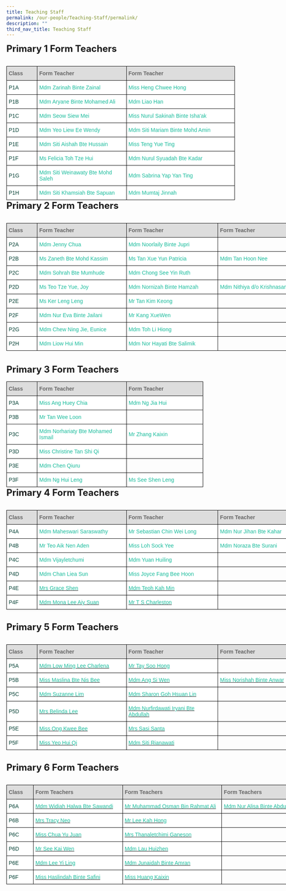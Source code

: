 ```yaml
---
title: Teaching Staff
permalink: /our-people/Teaching-Staff/permalink/
description: ""
third_nav_title: Teaching Staff
---
```

<style type="text/css">
.tg  {border-collapse:collapse;border-spacing:0;margin:0px auto;}
.tg td{border-color:black;border-style:solid;border-width:1px;font-family:Arial, sans-serif;font-size:14px;
  overflow:hidden;padding:10px 5px;word-break:normal;}
.tg th{border-color:black;border-style:solid;border-width:1px;font-family:Arial, sans-serif;font-size:14px;
  font-weight:normal;overflow:hidden;padding:10px 5px;word-break:normal;}
.tg .tg-yhj3{background-color:#FFF;color:#0C463A;text-align:left;vertical-align:middle}
.tg .tg-feqv{background-color:#DDD;color:#666;font-weight:bold;text-align:left;vertical-align:middle}
.tg .tg-o5fr{background-color:#FFF;color:#FD6500;text-align:left;vertical-align:middle}
</style>
<table align="left" class="tg" style="undefined; table-layout: fixed; width: 598px">
<colgroup>
<col style="width: 80px">
<col style="width: 234px">
<col style="width: 284px">
</colgroup>
<tbody>
 <tr>
		<td class="tg-feqv"><span style="color:#666;background-color:#DDD"><b>Class</b></span></td>
		<td class="tg-feqv"><span style="color:#666;background-color:#DDD"><b>Form Teacher</b></span></td>
		<td class="tg-feqv"><span style="color:#666;background-color:#DDD"><b>Form Teacher</b></span></td>
  </tr>
  
<span style="font-size:24px"><b>Primary 1 Form Teachers</b></span><br><br>
	<tr>
    <td class="tg-yhj3">P1A<br></td>
    <td class="tg-yhj3"><a href="mailto:zarinah_zainal@moe.edu.sg" style="text-decoration:none; color:#1ABC9C">Mdm Zarinah Binte Zainal</a><br></td>
<td class="tg-yhj3"><a href="mailto:heng_chwee_hong@moe.edu.sg" style="text-decoration:none; color:#1ABC9C">Miss Heng Chwee Hong</a><br></td>
</tr>
<tr>
    <td class="tg-yhj3">P1B<br></td>
    <td class="tg-yhj3"><a href="mailto:aryane_mohamed_ali@moe.edu.sg" style="text-decoration:none; color:#1ABC9C">Mdm Aryane Binte Mohamed Ali</a><br></td>
		<td class="tg-yhj3"><a href="mailto:liao_han@moe.edu.sg" style="text-decoration:none; color:#1ABC9C">Mdm Liao Han</a><br></td>
  </tr>
	<tr>
    <td class="tg-yhj3">P1C<br></td>
    <td class="tg-yhj3"><a href="mailto:seow_siew_mei@moe.edu.sg" style="text-decoration:none;color:#1ABC9C">Mdm Seow Siew Mei</a><br></td>
<td class="tg-yhj3"><a href="mailto:nurul_sakinah_ishaak@moe.edu.sg" style="text-decoration:none;color:#1ABC9C">Miss Nurul Sakinah Binte Isha'ak</a><br></td>
</tr>
	<tr>
    <td class="tg-yhj3">P1D<br></td>
    <td class="tg-yhj3"><a href="mailto:yeo_liew_ee_wendy@moe.edu.sg" style="text-decoration:none;color:#1ABC9C">Mdm Yeo Liew Ee Wendy</a><br></td>
		<td class="tg-yhj3"><a href="mailto:siti_mariam_mohd_amin@moe.edu.sg" style="text-decoration:none;color:#1ABC9C">Mdm Siti Mariam Binte Mohd Amin</a><br></td>
</tr>
	<tr>
    <td class="tg-yhj3">P1E<br></td>
    <td class="tg-yhj3"><a href="mailto:siti_aishah_hussain@moe.edu.sg" style="text-decoration:none;color:#1ABC9C">Mdm Siti Aishah Bte Hussain</a><br></td>
		<td class="tg-yhj3"><a href="mailto:teng_yue_ting@moe.edu.sg" style="text-decoration:none;color:#1ABC9C">Miss Teng Yue Ting</a><br></td>
 </tr>
	<tr>
    <td class="tg-yhj3">P1F<br></td>
    <td class="tg-yhj3"><a href="mailto:toh_sze_hui@moe.edu.sg" style="text-decoration:none;color:#1ABC9C">Ms Felicia Toh Tze Hui</a><br></td>
<td class="tg-yhj3"><a href="mailto:nurul_syuadah_kadar@moe.edu.sg" style="text-decoration:none;color:#1ABC9C">Mdm Nurul Syuadah Bte Kadar</a><br></td>
</tr>
<tr>
<td class="tg-yhj3">P1G<br></td>
<td class="tg-yhj3"><a href="mailto:siti_weinawaty_mohd_salleh@moe.edu.sg" style="text-decoration:none;color:#1ABC9C">Mdm Siti Weinawaty Bte Mohd Saleh</a><br></td>
<td class="tg-yhj3"><a href="mailto:yap_yan_ting_sabrina@moe.edu.sg" style="text-decoration:none;color:#1ABC9C">Mdm Sabrina Yap Yan Ting</a><br></td>
</tr>
	
<tr>
<td class="tg-yhj3">P1H<br></td>
<td class="tg-yhj3"><a href="mailto:siti_khamsiah_sapuan@moe.edu.sg" style="text-decoration:none;color:#1ABC9C">Mdm Siti Khamsiah Bte Sapuan</a><br></td>
<td class="tg-yhj3"><a href="mailto:mailto:mumtaj_jinnah@moe.edu.sg" style="text-decoration:none;color:#1ABC9C">Mdm Mumtaj Jinnah</a><br></td>
</tr>
</tbody>
</table>
<br>
<table class="tg" style="undefined;table-layout: fixed; width: 834px">
<colgroup>
<col style="width: 80px">
<col style="width: 234px">
<col style="width: 240px">
<col style="width: 280px">
</colgroup>
<tbody>
  <tr>
		<td class="tg-feqv"><span style="color:#666;background-color:#DDD"><b>Class</b></span></td>
		<td class="tg-feqv"><span style="color:#666;background-color:#DDD"><b>Form Teacher</b></span></td>
		<td class="tg-feqv"><span style="color:#666;background-color:#DDD"><b>Form Teacher</b></span></td>
		<td class="tg-feqv"><span style="color:#666;background-color:#DDD"><b>Form Teacher</b></span></td>
  </tr>
  
<span style="font-size:24px"><b>Primary 2 Form Teachers</b></span><br><br>	
<tr>
 <td class="tg-yhj3">P2A<br></td>
 <td class="tg-yhj3"><a href="mailto:chua_baofeng_jenny@moe.edu.sg" style="text-decoration:none;color:#1ABC9C">Mdm Jenny Chua</a><br></td>
<td class="tg-yhj3"><a href="mailto:noorlaily_jupri@moe.edu.sg" style="text-decoration:none;color:#1ABC9C">Mdm Noorlaily Binte Jupri</a><br></td>
<td><br></td>
</tr>
<tr>
<td class="tg-yhj3">P2B<br></td>
<td class="tg-yhj3"><a href="mailto:zaneth_mohd_kassim@moe.edu.sg" style="text-decoration:none;color:#1ABC9C">Ms Zaneth Bte Mohd Kassim</a><br></td>
<td class="tg-yhj3"><a href="mailto:tan_xue_yun_patricia@moe.edu.sg" style="text-decoration:none;color:#1ABC9C">Ms Tan Xue Yun Patricia</a><br></td>
<td class="tg-yhj3"><a href="mailto:tan_hoon_nee@moe.edu.sg" style="text-decoration:none;color:#1ABC9C">Mdm Tan Hoon Nee</a><br></td>
</tr>
<tr>
<td class="tg-yhj3">P2C<br></td>
<td class="tg-yhj3"><a href="mailto:sohrah_mumhude@moe.edu.sg" style="text-decoration:none;color:#1ABC9C">Mdm Sohrah Bte Mumhude</a><br></td>
<td class="tg-yhj3"><a href="mailto:chong_see_yin@moe.edu.sg" style="text-decoration:none;color:#1ABC9C">Mdm Chong See Yin Ruth</a><br></td>
<td><br></td>
</tr>
<tr>
<td class="tg-yhj3">P2D<br></td>
<td class="tg-yhj3"><a href="mailto:teo_tze_yue_joy@moe.edu.sg" style="text-decoration:none;color:#1ABC9C">Ms Teo Tze Yue, Joy</a><br></td>
<td class="tg-yhj3"><a href="mailto:nornizah_hamzah@moe.edu.sg" style="text-decoration:none;color:#1ABC9C">Mdm Nornizah Binte Hamzah</a><br></td>
<td class="tg-yhj3"><a href="mailto:nithiya_krishnasamy@moe.edu.sg" style="text-decoration:none;color:#1ABC9C">Mdm Nithiya d/o Krishnasamy</a><br></td>
</tr>
<tr>
<td class="tg-yhj3">P2E<br></td>
<td class="tg-yhj3"><a href="mailto:ker_leng_leng@moe.edu.sg" style="text-decoration:none;color:#1ABC9C">Ms Ker Leng Leng</a><br></td>
<td class="tg-yhj3"><a href="mailto:tan_kim_keong@moe.edu.sg" style="text-decoration:none;color:#1ABC9C">Mr Tan Kim Keong</a><br></td>
<td><br></td>
</tr>
<tr>
<td class="tg-yhj3">P2F<br></td>
<td class="tg-yhj3"><a href="mailto:nur_eva_jailani@moe.edu.sg" style="text-decoration:none;color:#1ABC9C">Mdm Nur Eva Binte Jailani</a><br></td>
<td class="tg-yhj3"><a href="mailto:kang_xue_wen@moe.edu.sg" style="text-decoration:none;color:#1ABC9C">Mr Kang XueWen</a><br></td>
<td><br></td>
</tr>
<tr>
<td class="tg-yhj3">P2G<br></td>
 <td class="tg-yhj3"><a href="mailto:chew_ning_jie_eunice@moe.edu.sg" style="text-decoration:none;color:#1ABC9C">Mdm Chew Ning Jie, Eunice</a><br></td>
<td class="tg-yhj3"><a href="mailto:toh_li_hiong@moe.edu.sg" style="text-decoration:none;color:#1ABC9C">Mdm Toh Li Hiong</a><br></td>
<td><br></td>
</tr>
<tr>
<td class="tg-yhj3">P2H<br></td>
<td class="tg-yhj3"><a href="mailto:liow_hui_min@moe.edu.sg" style="text-decoration:none;color:#1ABC9C">Mdm Liow Hui Min</a><br></td>
<td class="tg-yhj3"><a href="mailto:nor_hayati_salimik@moe.edu.sg" style="text-decoration:none;color:#1ABC9C">Mdm Nor Hayati Bte Salimik</a><br></td>
<td><br></td>
</tr>
</tbody>
</table>
			
<table align="left" class="tg" style="undefined; table-layout: fixed; width: 598px">
<colgroup>
<col style="width: 80px">
<col style="width: 234px">
<col style="width: 200px">
</colgroup>
<tbody>
<tr>
		<td class="tg-feqv"><span style="color:#666;background-color:#DDD"><b>Class</b></span></td>
		<td class="tg-feqv"><span style="color:#666;background-color:#DDD"><b>Form Teacher</b></span></td>
		<td class="tg-feqv"><span style="color:#666;background-color:#DDD"><b>Form Teacher</b></span></td>
  </tr>
  <br><br>
<span style="font-size:24px"><b>Primary 3 Form Teachers</b></span><br><br>
<tr>
<td class="tg-yhj3">P3A<br></td>
<td class="tg-yhj3"><a href="mailto:ang_huey_chia@moe.edu.sg" style="text-decoration:none;color:#1ABC9C">Miss Ang Huey Chia</a><br></td>
<td class="tg-yhj3"><a href="mailto:ng_jia_hui@moe.edu.sg" style="text-decoration:none;color:#1ABC9C">Mdm Ng Jia Hui</a><br></td>
</tr>
<tr>
<td class="tg-yhj3">P3B<br></td>
<td class="tg-yhj3"><a href="mailto:tan_wee_loon@moe.edu.sg" style="text-decoration:none;color:#1ABC9C">Mr Tan Wee Loon</a><br></td>
<td><br></td>
</tr>
<tr>
<td class="tg-yhj3">P3C<br></td>
 <td class="tg-yhj3"><a href="mailto:norhariaty_mohamed_ismail@moe.edu.sg" style="text-decoration:none;color:#1ABC9C">Mdm Norhariaty Bte Mohamed Ismail</a><br></td>
<td class="tg-yhj3"><a href="mailto:zhang_kaixin@moe.edu.sg" style="text-decoration:none;color:#1ABC9C">Mr Zhang Kaixin</a><br></td>
</tr>
<tr>
<td class="tg-yhj3">P3D<br></td>
<td class="tg-yhj3"><a href="mailto:tan_shi_qi_christine@moe.edu.sg" style="text-decoration:none;color:#1ABC9C">Miss Christine Tan Shi Qi</a><br></td>
<td><br></td>
</tr>
<tr>
<td class="tg-yhj3">P3E<br></td>
<td class="tg-yhj3"><a href="mailto:chen_qiuru@moe.edu.sg" style="text-decoration:none;color:#1ABC9C">Mdm Chen Qiuru</a><br></td>
<td><br></td>
</tr>
<tr>
<td class="tg-yhj3">P3F<br></td>
<td class="tg-yhj3"><a href="mailto:ng_hui_leng@moe.edu.sg" style="text-decoration:none;color:#1ABC9C">Mdm Ng Hui Leng</a><br></td>
<td class="tg-yhj3"><a href="mailto:see_shen_leng@moe.edu.sg" style="text-decoration:none;color:#1ABC9C">Ms See Shen Leng</a><br></td>
</tr>
</tbody>
</table>
<br>
<table class="tg" style="undefined;table-layout: fixed; width: 794px">
<colgroup>
<col style="width: 80px">
<col style="width: 234px">
<col style="width: 240px">
<col style="width: 240px">
</colgroup>
<tbody>
  <tr>
		<td class="tg-feqv"><span style="color:#666;background-color:#DDD"><b>Class</b></span></td>
		<td class="tg-feqv"><span style="color:#666;background-color:#DDD"><b>Form Teacher</b></span></td>
		<td class="tg-feqv"><span style="color:#666;background-color:#DDD"><b>Form Teacher</b></span></td>
		<td class="tg-feqv"><span style="color:#666;background-color:#DDD"><b>Form Teacher</b></span></td>
  </tr>
  
<span style="font-size:24px"><b>Primary 4 Form Teachers</b></span><br><br>
<tr>
<td class="tg-yhj3">P4A<br></td>
<td class="tg-yhj3"><a href="mailto:maheswari_saraswathy@moe.edu.sg" style="text-decoration:none;color:#1ABC9C">Mdm Maheswari Saraswathy</a><br></td>
<td class="tg-yhj3"><a href="mailto:chin_wei_long_sebastian@moe.edu.sg" style="text-decoration:none;color:#1ABC9C">Mr Sebastian Chin Wei Long</a><br></td>
<td class="tg-yhj3"><a href="mailto:nur_jihan_kahar@moe.edu.sg" style="text-decoration:none;color:#1ABC9C">Mdm Nur Jihan Bte Kahar</a><br></td>
</tr>
<tr>
<td class="tg-yhj3">P4B<br></td>
<td class="tg-yhj3"><a href="mailto:teo_aik_nen_aden@moe.edu.sg" style="text-decoration:none;color:#1ABC9C">Mr Teo Aik Nen Aden</a><br></td>
<td class="tg-yhj3"><a href="mailto:loh_sock_yee@moe.edu.sg" style="text-decoration:none;color:#1ABC9C">Miss Loh Sock Yee</a><br></td>
<td class="tg-yhj3"><a href="mailto:noraza_surani@moe.edu.sg" style="text-decoration:none;color:#1ABC9C">Mdm Noraza Bte Surani</a><br></td>
</tr>
<tr>
<td class="tg-yhj3">P4C<br></td>
<td class="tg-yhj3"><a href="mailto:vijayletchumi_periasamy@moe.edu.sg"  style="text-decoration:none;color:#1ABC9C">Mdm Vijayletchumi</a><br></td>
<td class="tg-yhj3"><a href="mailto:yuan_huiling@moe.edu.sg" style="text-decoration:none;color:#1ABC9C">Mdm Yuan Huiling</a><br></td>
<td><br></td>
</tr>
<tr>
<td class="tg-yhj3">P4D<br></td>
<td class="tg-yhj3"><a href="mailto:chan_liea_sun@moe.edu.sg" style="text-decoration:none;color:#1ABC9C">Mdm Chan Liea Sun</a><br></td>
<td class="tg-yhj3"><a href="mailto:fang_bee_hoon@moe.edu.sg" style="text-decoration:none;color:#1ABC9C">Miss Joyce Fang Bee Hoon</a><br></td>
<td><br></td>
</tr>
<tr>
    <td class="tg-yhj3">P4E<br></td>
    <td class="tg-yhj3"><a href="mailto:teo_xue_hua_grace@moe.edu.sg"><span style="text-decoration:none;color:#1ABC9C">Mrs Grace Shen</span></a><br></td>
		<td class="tg-yhj3"><a href="mailto:teoh_kah_min@moe.edu.sg"><span style="text-decoration:none;color:#1ABC9C">Mdm Teoh Kah Min</span></a><br></td>
		<td><br></td>
  </tr>
	<tr>
    <td class="tg-yhj3">P4F<br></td>
    <td class="tg-yhj3"><a href="mailto:lee_aiy_suan_mona@moe.edu.sg"><span style="text-decoration:none;color:#1ABC9C">Mdm Mona Lee Aiy Suan</span></a><br></td>
		<td class="tg-yhj3"><a href="mailto:ts_charleston@moe.edu.sg"><span style="text-decoration:none;color:#1ABC9C">Mr T S Charleston</span></a><br></td>
		<td><br></td>
  </tr>
</tbody>
</table>
<br>	
<table class="tg" style="undefined;table-layout: fixed; width: 794px">
<colgroup>
<col style="width: 80px">
<col style="width: 234px">
<col style="width: 240px">
<col style="width: 240px">
</colgroup>
<tbody>
  <tr>
		<td class="tg-feqv"><span style="color:#666;background-color:#DDD"><b>Class</b></span></td>
		<td class="tg-feqv"><span style="color:#666;background-color:#DDD"><b>Form Teacher</b></span></td>
		<td class="tg-feqv"><span style="color:#666;background-color:#DDD"><b>Form Teacher</b></span></td>
		<td class="tg-feqv"><span style="color:#666;background-color:#DDD"><b>Form Teacher</b></span></td>
  </tr>
  
<span style="font-size:24px"><b>Primary 5 Form Teachers</b></span><br><br>
	<tr>
    <td class="tg-yhj3">P5A<br></td>
    <td class="tg-yhj3"><a href="mailto:low_ming_lee_charlena@moe.edu.sg"><span style="text-decoration:none;color:#1ABC9C">Mdm Low Ming Lee Charlena</span></a><br></td>
		<td class="tg-yhj3"><a href="mailto:tay_soo_hong@moe.edu.sg"><span style="text-decoration:none;color:#1ABC9C">Mr Tay Soo Hong</span></a><br></td>
		<td><br></td>
  </tr>
	<tr>
    <td class="tg-yhj3">P5B<br></td>
    <td class="tg-yhj3"><a href="mailto:maslina_nis_bee@moe.edu.sg"><span style="text-decoration:none;color:#1ABC9C">Miss Maslina Bte Nis Bee</span></a><br></td>
		<td class="tg-yhj3"><a href="mailto:ang_si_wen@moe.edu.sg"><span style="text-decoration:none;color:#1ABC9C">Mdm Ang Si Wen</span></a><br></td>
		<td class="tg-yhj3"><a href="mailto:norishah_anwar@moe.edu.sg"><span style="text-decoration:none;color:#1ABC9C">Miss Norishah Binte Anwar</span></a><br></td>
  </tr>
	<tr>
    <td class="tg-yhj3">P5C<br></td>
    <td class="tg-yhj3"><a href="mailto:lim_suzanne@moe.edu.sg"><span style="text-decoration:none;color:#1ABC9C">Mdm Suzanne Lim</span></a><br></td>
		<td class="tg-yhj3"><a href="mailto:sharon_goh_hsuan_lin@moe.edu.sg"><span style="text-decoration:none;color:#1ABC9C">Mdm Sharon Goh Hsuan Lin</span></a><br></td>
		<td><br></td>
  </tr>
	<tr>
    <td class="tg-yhj3">P5D<br></td>
    <td class="tg-yhj3"><a href="mailto:cheong_kah_wai@moe.edu.sg"><span style="text-decoration:none;color:#1ABC9C">Mrs Belinda Lee</span></a><br></td>
		<td class="tg-yhj3"><a href="mailto:nurfirdawati_iryani_abdull@moe.edu.sg"><span style="text-decoration:none;color:#1ABC9C">Mdm Nurfirdawati Iryani Bte Abdullah</span></a><br></td>
		<td><br></td>
  </tr>
	<tr>
    <td class="tg-yhj3">P5E<br></td>
    <td class="tg-yhj3"><a href="mailto:ong_kwee_bee@moe.edu.sg"><span style="text-decoration:none;color:#1ABC9C">Miss Ong Kwee Bee</span></a><br></td>
		<td class="tg-yhj3"><a href="mailto:sasi_santa@moe.edu.sg"><span style="text-decoration:none;color:#1ABC9C">Mrs Sasi Santa</span></a><br></td>
		<td><br></td>
  </tr>
	<tr>
    <td class="tg-yhj3">P5F<br></td>
    <td class="tg-yhj3"><a href="mailto:yeo_hui_qi@moe.edu.sg"><span style="text-decoration:none;color:#1ABC9C">Miss Yeo Hui Qi</span></a><br></td>
		<td class="tg-yhj3"><a href="mailto:siti_rianawati_shukor@moe.edu.sg"><span style="text-decoration:none;color:#1ABC9C">Mdm Siti Rianawati</span></a><br></td>
		<td><br></td>
  </tr>
</tbody>
</table>
<br>
<table class="tg" style="undefined;table-layout: fixed; width: 834px">
<colgroup>
<col style="width: 70px">
<col style="width: 234px">
<col style="width: 260px">
<col style="width: 270px">
</colgroup>
<tbody>
  <tr>
		<td class="tg-feqv"><span style="color:#666;background-color:#DDD"><b>Class</b></span></td>
		<td class="tg-feqv"><span style="color:#666;background-color:#DDD"><b>Form Teachers</b></span></td>
		<td class="tg-feqv"><span style="color:#666;background-color:#DDD"><b>Form Teachers</b></span></td>
		<td class="tg-feqv"><span style="color:#666;background-color:#DDD"><b>Form Teachers</b></span></td>
  </tr>
  
<span style="font-size:24px"><b>Primary 6 Form Teachers</b></span><br><br>
	<tr>
    <td class="tg-yhj3">P6A<br></td>
    <td class="tg-yhj3"><a href="mailto:widiah_halwa_sawandi@moe.edu.sg"><span style="text-decoration:none;color:#1ABC9C">Mdm Widiah Halwa Bte Sawandi</span></a><br></td>
		<td class="tg-yhj3"><a href="mailto:muhammad_osman_rahmat_ali@moe.edu.sg"><span style="text-decoration:none;color:#1ABC9C">Mr Muhammad Osman Bin Rahmat Ali</span></a><br></td>
		<td class="tg-yhj3"><a href="mailto:nur_alisa_abdul_samad@moe.edu.sg"><span style="text-decoration:none;color:#1ABC9C">Mdm Nur Alisa Binte Abdul Samad</span></a><br></td>
  </tr>
	<tr>
    <td class="tg-yhj3">P6B<br></td>
    <td class="tg-yhj3"><a href="mailto:goh_seow_wen@moe.edu.sg"><span style="text-decoration:none;color:#1ABC9C">Mrs Tracy Neo</span></a><br></td>
		<td class="tg-yhj3"><a href="mailto:lee_kah_hong@schools.gov.sg"><span style="text-decoration:none;color:#1ABC9C">Mr Lee Kah Hong</span></a><br></td>
		<td><br></td>
  </tr>
	<tr>
    <td class="tg-yhj3">P6C<br></td>
    <td class="tg-yhj3"><a href="mailto:chua_yu_juan@moe.edu.sg"><span style="text-decoration:none;color:#1ABC9C">Miss Chua Yu Juan</span></a><br></td>
		<td class="tg-yhj3"><a href="mailto:thanaletchimi_ganeson@moe.edu.sg"><span style="text-decoration:none;color:#1ABC9C">Mrs Thanaletchimi Ganeson</span></a><br></td>
		<td><br></td>
  </tr>
	<tr>
    <td class="tg-yhj3">P6D<br></td>
    <td class="tg-yhj3"><a href="mailto:see_kai_wen@moe.edu.sg"><span style="text-decoration:none;color:#1ABC9C">Mr See Kai Wen</span></a><br></td>
		<td class="tg-yhj3"><a href="mailto:lau_huizhen@moe.edu.sg"><span style="text-decoration:none;color:#1ABC9C">Mdm Lau Huizhen</span></a><br></td>
		<td><br></td>
  </tr>
	<tr>
    <td class="tg-yhj3">P6E<br></td>
    <td class="tg-yhj3"><a href="mailto:lee_yi_ling@moe.edu.sg"><span style="text-decoration:none;color:#1ABC9C">Mdm Lee Yi Ling</span></a><br></td>
		<td class="tg-yhj3"><a href="mailto:junaidah_aan@moe.edu.sg"><span style="text-decoration:none;color:#1ABC9C">Mdm Junaidah Binte Amran</span></a><br></td>
		<td><br></td>
  </tr>
	<tr>
    <td class="tg-yhj3">P6F<br></td>
    <td class="tg-yhj3"><a href="mailto:haslindah_safini@moe.edu.sg"><span style="text-decoration:none;color:#1ABC9C">Miss Haslindah Binte Safini</span></a><br></td>
		<td class="tg-yhj3"><a href="mailto:huang_kaixin@moe.edu.sg"><span style="text-decoration:none;color:#1ABC9C">Miss Huang Kaixin</span></a><br></td>
		<td><br></td>
  </tr>
</tbody>
</table>